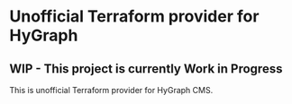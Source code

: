 # Unofficial Terraform provider for HyGraph 
## WIP - This project is currently Work in Progress

This is unofficial Terraform provider for HyGraph CMS.